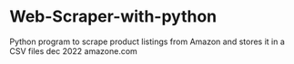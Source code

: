 # Web-Scraper-with-python
Python program to scrape product listings from Amazon and stores it in a CSV files
dec 2022
amazone.com
